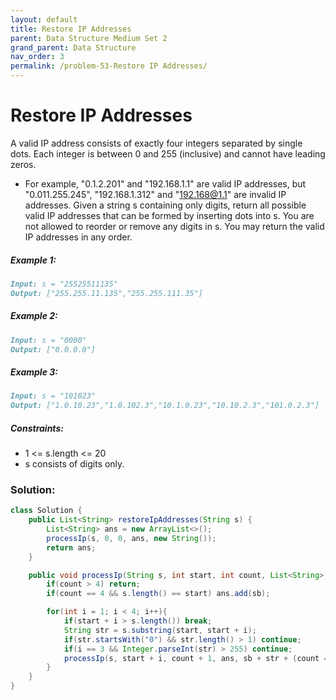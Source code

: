 ```yaml
---
layout: default
title: Restore IP Addresses
parent: Data Structure Medium Set 2
grand_parent: Data Structure
nav_order: 3
permalink: /problem-53-Restore IP Addresses/
---
```

# Restore IP Addresses
A valid IP address consists of exactly four integers separated by single dots. Each integer is between 0 and 255 (inclusive) and cannot have leading zeros.

* For example, "0.1.2.201" and "192.168.1.1" are valid IP addresses, but "0.011.255.245", "192.168.1.312" and "192.168@1.1" are invalid IP addresses.
Given a string s containing only digits, return all possible valid IP addresses that can be formed by inserting dots into s. You are not allowed to reorder or remove any digits in s. You may return the valid IP addresses in any order.

##### Example 1:
```markdown
Input: s = "25525511135"
Output: ["255.255.11.135","255.255.111.35"]
```
##### Example 2:
```markdown
Input: s = "0000"
Output: ["0.0.0.0"]
```
##### Example 3:
```markdown
Input: s = "101023"
Output: ["1.0.10.23","1.0.102.3","10.1.0.23","10.10.2.3","101.0.2.3"]
```
##### Constraints:
* 1 <= s.length <= 20
* s consists of digits only.

### Solution:
```java
class Solution {
    public List<String> restoreIpAddresses(String s) {
        List<String> ans = new ArrayList<>();
        processIp(s, 0, 0, ans, new String());
        return ans;
    }

    public void processIp(String s, int start, int count, List<String> ans, String sb){
        if(count > 4) return;
        if(count == 4 && s.length() == start) ans.add(sb);

        for(int i = 1; i < 4; i++){
            if(start + i > s.length()) break;
            String str = s.substring(start, start + i);
            if(str.startsWith("0") && str.length() > 1) continue;
            if(i == 3 && Integer.parseInt(str) > 255) continue;
            processIp(s, start + i, count + 1, ans, sb + str + (count == 3? "" : "."));
        }
    }
}
```